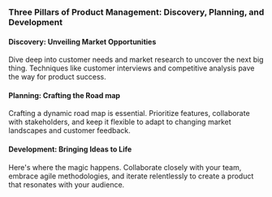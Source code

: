 ### Three Pillars of Product Management: Discovery, Planning, and Development

#### Discovery: Unveiling Market Opportunities
Dive deep into customer needs and market research to uncover the next big thing. Techniques like customer interviews and competitive analysis pave the way for product success.

#### Planning: Crafting the Road map
Crafting a dynamic road map is essential. Prioritize features, collaborate with stakeholders, and keep it flexible to adapt to changing market landscapes and customer feedback.

#### Development: Bringing Ideas to Life
Here's where the magic happens. Collaborate closely with your team, embrace agile methodologies, and iterate relentlessly to create a product that resonates with your audience. 

